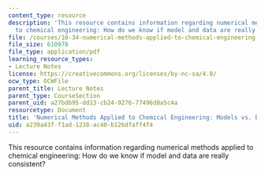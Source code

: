 ```yaml
---
content_type: resource
description: 'This resource contains information regarding numerical methods applied
  to chemical engineering: How do we know if model and data are really consistent?'
file: /courses/10-34-numerical-methods-applied-to-chemical-engineering-fall-2015/a239a43ff1ad1238ac40b126dfaff4f4_MIT10_34F15_Lec29.pdf
file_size: 610978
file_type: application/pdf
learning_resource_types:
- Lecture Notes
license: https://creativecommons.org/licenses/by-nc-sa/4.0/
ocw_type: OCWFile
parent_title: Lecture Notes
parent_type: CourseSection
parent_uid: a27bdb95-dd13-cb24-9276-77496d8a5c4a
resourcetype: Document
title: 'Numerical Methods Applied to Chemical Engineering: Models vs. Data 2'
uid: a239a43f-f1ad-1238-ac40-b126dfaff4f4
---
```

This resource contains information regarding numerical methods applied to chemical engineering: How do we know if model and data are really consistent?